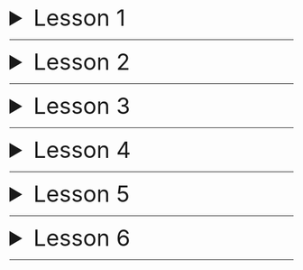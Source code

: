  <details>
<summary style="font-size:40px;">Lesson 1</summary>

1. Rasmdagi page ni HTML,CSS dan foydalanib yarating !
   ![example](../needed_sources/jakata_ee_lesson_1_exercise_1_img.png)
2. Yuqoridagi rasmdagi page ni HTML,BOOTSTRAP dan foydalanib yarating !
3. HTML, CSS, JS dan foydalanib calculator yarating ?

</details>

------

<details>
<summary style="font-size:40px;">Lesson 2</summary>

1. Qandaydir XYZ Servlet yarating ?
2. XYZ Servlet ni **xml** va **Annotation** yordamida deployment descriptor ga register qiling ?

</details>

------

<details>
<summary style="font-size:40px;">Lesson 3</summary>

1. **_Sonni_**  **Istalgan sanoq sistemasidan** (_2,8,10,16_) **Istalgan sanoq sistemasiga** (_2,8,10,16_) o'tkazadigan
   dasturni JSP va Servlet lardan foydalangan xolda yarating !

</details>

------

<details>
<summary style="font-size:40px;">Lesson 4</summary>

1. Rasmlar Galeriyasi Dasturini Yarating
    2. Rasm Yuklay Oling
    3. Va Yuklangan Barcha Rasmlarni gallery.jsp file da ko'rsatib bering.

![gallery](../needed_sources/gallery.png)

</details>

------

<details>
<summary style="font-size:40px;">Lesson 5</summary>

# WARNING (quyidagi topshiriqlarni bajarishda ma'lumotlarni database ga yozish uchun JDBC API dan foydalanib yozing)

1. **Guruh** nomli class yarating va darsdagi book uchun qilingan **crud** kabi guruh ustida crud amalini bararuvchi
   dastur tuzing !
    2. **Guruh** classida [_guruh nomi, guruh id, qachon yaratilganligi,talabalar soni_] kabi **field** lari
       bo'n !
2. **Talaba** nomli class yarating va darsdagi book uchun qilingan **crud** kabi guruh ustida crud amalini bararuvchi
   dastur tuzing !
    3. **Talaba** classida [_talaba id, qachon yaratilganligi,talabani toliq ismi , talabani yoshi, guruh id si(qaysi
       guruhda o'qishligini ko'rsatib turishi uchun)_] kabi **field** lari bo'lsin !

## Masalan 👇👇👇👇

````java
import java.time.LocalDateTime;

class Group {
    private String id;
    private String name;
    private LocalDateTime createdAt;
    private int studentCount;
    // constructors, getters, setters
}

class Student {
    private String id;
    private String fullName;
    private LocalDateTime createdAt;
    private String groupID;
    private int age;
    // constructors, getters, setters
}
````

</details>

------

<details>
<summary style="font-size:40px;">Lesson 6</summary>

# WARNING (quyidagi topshiriqlarni bajarishda ma'lumotlarni database ga yozish uchun JDBC API dan foydalanib yozing)

1. **User** nomli class yarating va darsdagi book uchun qilingan **crud** kabi guruh ustida crud amalini bararuvchi
   dastur tuzing !
    2. **User** classida [_user id, username_] kabi **field** lari bo'lsin !

# Masalan

````java
class User {
    private String id;
    private String username;
    //constructors, getters, setters 
} 
````

2. **Login Servlet yarating !**
    3. **LoginServlet** ning **doGet** methodida `/views/login.jsp` ga forward qiling.
    4. `/views/login.jsp` da 👇👇👇 quyidagiday username ni kiritsin ! <form action="post"><label for="username">Username</label><input type="text" name="username" id="username" /><input type="submit"  value="login" /> <form>
    5. Login button bosilganda 


1. `5-darsning uyga vazifasidagi code lardan foydalaning` va guruh yaratiladigan servlet ga hamda student yaratiladigan
   servlet ga filter qo'ying, **Agar** session da user bo'lmasa login page redirect qiling

</details>

------